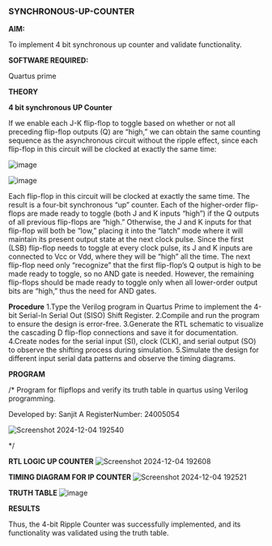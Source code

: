 ### SYNCHRONOUS-UP-COUNTER

**AIM:**

To implement 4 bit synchronous up counter and validate functionality.

**SOFTWARE REQUIRED:**

Quartus prime

**THEORY**

**4 bit synchronous UP Counter**

If we enable each J-K flip-flop to toggle based on whether or not all preceding flip-flop outputs (Q) are “high,” we can obtain the same counting sequence as the asynchronous circuit without the ripple effect, since each flip-flop in this circuit will be clocked at exactly the same time:

![image](https://github.com/naavaneetha/SYNCHRONOUS-UP-COUNTER/assets/154305477/d5db3fa0-e413-404c-b80e-b2f39d82e7e8)


![image](https://github.com/naavaneetha/SYNCHRONOUS-UP-COUNTER/assets/154305477/52cb61eb-d04b-442d-810c-31185a68410b)

Each flip-flop in this circuit will be clocked at exactly the same time.
The result is a four-bit synchronous “up” counter. Each of the higher-order flip-flops are made ready to toggle (both J and K inputs “high”) if the Q outputs of all previous flip-flops are “high.”
Otherwise, the J and K inputs for that flip-flop will both be “low,” placing it into the “latch” mode where it will maintain its present output state at the next clock pulse.
Since the first (LSB) flip-flop needs to toggle at every clock pulse, its J and K inputs are connected to Vcc or Vdd, where they will be “high” all the time.
The next flip-flop need only “recognize” that the first flip-flop’s Q output is high to be made ready to toggle, so no AND gate is needed.
However, the remaining flip-flops should be made ready to toggle only when all lower-order output bits are “high,” thus the need for AND gates.

**Procedure**
1.Type the Verilog program in Quartus Prime to implement the 4-bit Serial-In Serial
Out (SISO) Shift Register.
2.Compile and run the program to ensure the design is error-free.
3.Generate the RTL schematic to visualize the cascading D flip-flop connections and
save it for documentation.
4.Create nodes for the serial input (SI), clock (CLK), and serial output (SO) to observe the
shifting process during simulation.
5.Simulate the design for different input serial data patterns and observe the timing
diagrams.

**PROGRAM**

/* Program for flipflops and verify its truth table in quartus using Verilog programming. 

Developed by: Sanjit A RegisterNumber: 24005054

![Screenshot 2024-12-04 192540](https://github.com/user-attachments/assets/cad71371-c570-4048-ad4d-ca7736d73b67)

*/

**RTL LOGIC UP COUNTER**
![Screenshot 2024-12-04 192608](https://github.com/user-attachments/assets/e01668cc-6e0a-419e-a540-3bc71fac3177)


**TIMING DIAGRAM FOR IP COUNTER**
![Screenshot 2024-12-04 192521](https://github.com/user-attachments/assets/0869250c-892f-41f6-aa67-94dd40f68013)


**TRUTH TABLE**
![image](https://github.com/user-attachments/assets/b7b94e32-5324-4458-8f1e-4f4c7f1cc122)



**RESULTS**

 Thus, the 4-bit Ripple Counter was successfully implemented, and its functionality was
 validated using the truth table.
